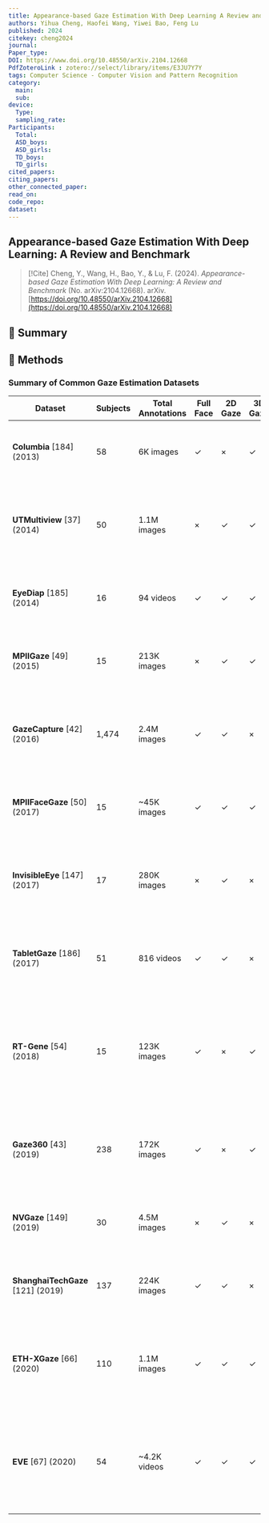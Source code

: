```yaml
---
title: Appearance-based Gaze Estimation With Deep Learning A Review and Benchmark
authors: Yihua Cheng, Haofei Wang, Yiwei Bao, Feng Lu
published: 2024
citekey: cheng2024
journal: 
Paper_type: 
DOI: https://www.doi.org/10.48550/arXiv.2104.12668
PdfZoteroLink : zotero://select/library/items/E3JU7Y7Y
tags: Computer Science - Computer Vision and Pattern Recognition
category:
  main: 
  sub: 
device:
  Type: 
  sampling_rate: 
Participants:
  Total: 
  ASD_boys: 
  ASD_girls: 
  TD_boys: 
  TD_girls: 
cited_papers:
citing_papers: 
other_connected_paper: 
read_on: 
code_repo: 
dataset:
---
```


## Appearance-based Gaze Estimation With Deep Learning: A Review and Benchmark

> [!Cite]
> Cheng, Y., Wang, H., Bao, Y., & Lu, F. (2024). _Appearance-based Gaze Estimation With Deep Learning: A Review and Benchmark_ (No. arXiv:2104.12668). arXiv. [https://doi.org/10.48550/arXiv.2104.12668](https://doi.org/10.48550/arXiv.2104.12668)

## 📌 Summary


## 🔬 Methods 


### Summary of Common Gaze Estimation Datasets

|**Dataset**|**Subjects**|**Total Annotations**|**Full Face**|**2D Gaze**|**3D Gaze**|**Brief Introduction**|**Links**|
|---|---|---|---|---|---|---|---|
|**Columbia** [184] (2013)|58|6K images|✓|×|✓|Collected in laboratory; 5 head poses and 21 gaze directions per head pose.|[Link](https://cs.columbia.edu/CAVE/databases/columbia_gaze)|
|**UTMultiview** [37] (2014)|50|1.1M images|×|✓|✓|Collected in laboratory; Fixed head pose; Multiview eye images; Synthesis eye images.|[Link](https://ut-vision.org/datasets)|
|**EyeDiap** [185] (2014)|16|94 videos|✓|✓|✓|Collected in laboratory; Free head pose; Additional depth videos.|[Link](https://idiap.ch/dataset/eyediap)|
|**MPIIGaze** [49] (2015)|15|213K images|×|✓|✓|Collected by laptops in daily life; Free head pose and illumination.|[Link](https://mpi-inf.mpg.de/mpiigaze)|
|**GazeCapture** [42] (2016)|1,474|2.4M images|✓|✓|×|Collected by mobile devices in daily life; Variable lighting condition and head motion.|[Link](https://gazecapture.csail.mit.edu)|
|**MPIIFaceGaze** [50] (2017)|15|~45K images|✓|✓|✓|Collected by laptops in daily life; Free head pose and illumination.|[Link](https://mpi-inf.mpg.de/departments/computer-vision-and-machine-learning/research/gaze-based-human-computer-interaction/its-written-all-over-your-face-full-face-appearance-based-gaze-estimation)|
|**InvisibleEye** [147] (2017)|17|280K images|×|✓|×|Collected in laboratory; Multiple near-eye cameras; Low-resolution cameras.|[Link](https://mpi-inf.mpg.de/invisibleeye)|
|**TabletGaze** [186] (2017)|51|816 videos|✓|✓|×|Collected by tablets in laboratory; Four postures to hold tablets; Free head pose.|Link|
|**RT-Gene** [54] (2018)|15|123K images|✓|×|✓|Collected in laboratory; Free head pose; Annotated with mobile eye tracker; Use GAN to remove eye tracker in face images.|[Link](https://github.com/Tobias-Fischer/rt_gene)|
|**Gaze360** [43] (2019)|238|172K images|✓|×|✓|Collected in indoor and outdoor environments; A wide range of head poses and distances.|[Link](https://gaze360.csail.mit.edu)|
|**NVGaze** [149] (2019)|30|4.5M images|×|✓|×|Collected in laboratory; Near-eye images; Infrared illumination.|[Link](https://sites.google.com/nvidia.com/nvgaze)|
|**ShanghaiTechGaze** [121] (2019)|137|224K images|✓|✓|×|Collected in laboratory; Free head pose; Multiview gaze dataset.|[Link](https://github.com/dongzelian/multi-view-gaze)|
|**ETH-XGaze** [66] (2020)|110|1.1M images|✓|✓|✓|Collected in laboratory; High-resolution images; Extreme head poses; 16 illumination conditions.|[Link](https://ait.ethz.ch/projects/2020/ETH-XGaze)|
|**EVE** [67] (2020)|54|~4.2K videos|✓|✓|✓|Collected in laboratory; Free head pose; Free view; Annotated with desktop eye tracker; Pupil size annotation.|[Link](https://ait.ethz.ch/projects/2020/EVE/)|